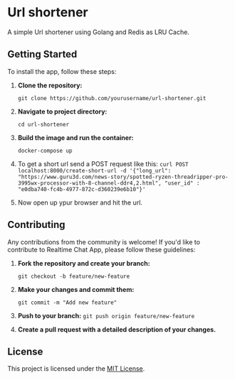 # Url shortener

A simple Url shortener using Golang and Redis as LRU Cache.

## Getting Started

To install the app, follow these steps:

1. **Clone the repository:**

    `git clone https://github.com/yourusername/url-shortener.git`

2. **Navigate to project directory:**

    `cd url-shortener`

3. **Build the image and run the container:**

    `docker-compose up`

4. To get a short url send a POST request like this:
```curl POST localhost:8000/create-short-url -d '{"long_url": "https://www.guru3d.com/news-story/spotted-ryzen-threadripper-pro-3995wx-processor-with-8-channel-ddr4,2.html", "user_id" : "e0dba740-fc4b-4977-872c-d360239e6b10"}'```

5. Now open up ypur browser and hit the url.


## Contributing

Any contributions from the community is welcome! If you'd like to contribute to Realtime Chat App, please follow these guidelines:

1. **Fork the repository and create your branch:**

    `git checkout -b feature/new-feature`

2. **Make your changes and commit them:**

    `git commit -m "Add new feature"`

3. **Push to your branch:**
    `git push origin feature/new-feature`

4. **Create a pull request with a detailed description of your changes.**

## License

This project is licensed under the [MIT License](LICENSE).

